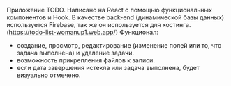 Приложение TODO.
Написано на React с помощью функциональных компонентов и Hook.
В качестве back-end (динамической базы данных) используется Firebase, так же он используется для хостинга.
(https://todo-list-womanup1.web.app/)
Функционал:

- создание, просмотр, редактирование (изменение полей или то, что задача выполнена) и удаление задачи.
- возможность прикрепления файлов к записи.
- если дата завершения истекла или задача выполнена, будет визуально отмечено.
